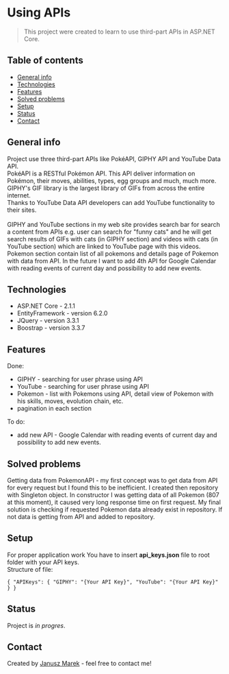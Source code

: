 ﻿# Using APIs
> This project were created to learn to use third-part APIs in ASP.NET Core.

## Table of contents
* [General info](#general-info)
* [Technologies](#technologies)
* [Features](#features)
* [Solved problems](#solved-problems)
* [Setup](#setup)
* [Status](#status)
* [Contact](#contact)

## General info
Project use three third-part APIs like PokéAPI, GIPHY API and YouTube Data API. 
<br>PokéAPI is a RESTful Pokémon API. This API deliver information on Pokémon, their moves, abilities, types, egg groups and much, much more.
<br>GIPHY's GIF library is the largest library of GIFs from across the entire internet.
<br>Thanks to YouTube Data API developers can add YouTube functionality to their sites. 
<br><br>
GIPHY and YouTube sections in my web site provides search bar for search a content from APIs e.g. user can search for "funny cats" and he will get search results of GIFs with cats (in GIPHY section) and videos with cats (in YouTube section) which are linked to YouTube page with this videos.
<br>Pokemon section contain list of all pokemons and details page of Pokemon with data from API.
In the future I want to add 4th API for Google Calendar with reading events of current day and possibility to add new events.

## Technologies
* ASP.NET Core - 2.1.1
* EntityFramework - version 6.2.0
* JQuery - version 3.3.1
* Boostrap - version 3.3.7

## Features
Done:
- GIPHY - searching for user phrase using API
- YouTube - searching for user phrase using API
- Pokemon - list with Pokemons using API, detail view of Pokemon with his skills, moves, evolution chain, etc.
- pagination in each section

To do:
- add new API - Google Calendar with reading events of current day and possibility to add new events.

## Solved problems
Getting data from PokemonAPI - my first concept was to get data from API for every request but I found this to be inefficient. I created then repository with Singleton object. In constructor I was getting data of all Pokemon (807 at this moment), it caused very long response time on first request. My final solution is checking if requested Pokemon data already exist in repository. If not data is getting from API and added to repository.

## Setup
For proper application work You have to insert __api_keys.json__ file to root folder with your API keys.
<br>
Structure of file:
```
{ "APIKeys": { "GIPHY": "{Your API Key}", "YouTube": "{Your API Key}" } }
```

## Status
Project is _in progres_.

## Contact
Created by [Janusz Marek](https://https://www.linkedin.com/in/janusz-marek/) - feel free to contact me!
